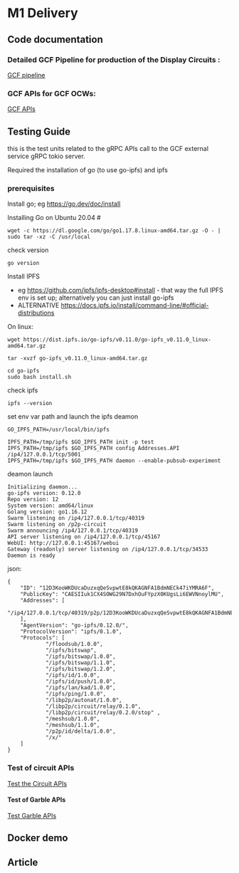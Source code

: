 # M1 Delivery

## Code documentation

### Detailed GCF Pipeline for production of the Display Circuits : 
[GCF pipeline](https://book.interstellar.gg/GCF_pipeline_detailed.html)


### GCF APIs for GCF OCWs: 
[GCF APIs](https://book.interstellar.gg/GCF_API.html)


## Testing Guide

this is the test units related to the gRPC APIs call to the GCF external service gRPC tokio server.

Required the installation of go (to use go-ipfs) and ipfs

### prerequisites

Install go; eg https://go.dev/doc/install

Installing Go on Ubuntu 20.04 #

```sh,editable
wget -c https://dl.google.com/go/go1.17.8.linux-amd64.tar.gz -O - | sudo tar -xz -C /usr/local
```
check version
```,sh,editable
go version
```


Install IPFS
- eg https://github.com/ipfs/ipfs-desktop#install
        - that way the full IPFS env is set up; alternatively you can just install go-ipfs
- ALTERNATIVE https://docs.ipfs.io/install/command-line/#official-distributions

On linux:
```sh,editable
wget https://dist.ipfs.io/go-ipfs/v0.11.0/go-ipfs_v0.11.0_linux-amd64.tar.gz
```
```sh,editable
tar -xvzf go-ipfs_v0.11.0_linux-amd64.tar.gz
```
```,sh,editable
cd go-ipfs
sudo bash install.sh
```
check ipfs
```sh,editable
ipfs --version
```

set env var path
and launch the ipfs deamon

```sh,editable
GO_IPFS_PATH=/usr/local/bin/ipfs

IPFS_PATH=/tmp/ipfs $GO_IPFS_PATH init -p test
IPFS_PATH=/tmp/ipfs $GO_IPFS_PATH config Addresses.API /ip4/127.0.0.1/tcp/5001
IPFS_PATH=/tmp/ipfs $GO_IPFS_PATH daemon --enable-pubsub-experiment
```

deamon launch
```sh,editable
Initializing daemon...
go-ipfs version: 0.12.0
Repo version: 12
System version: amd64/linux
Golang version: go1.16.12
Swarm listening on /ip4/127.0.0.1/tcp/40319
Swarm listening on /p2p-circuit
Swarm announcing /ip4/127.0.0.1/tcp/40319
API server listening on /ip4/127.0.0.1/tcp/45167
WebUI: http://127.0.0.1:45167/webui
Gateway (readonly) server listening on /ip4/127.0.0.1/tcp/34533
Daemon is ready
```
json:
```json, editable
{
    "ID": "12D3KooWKDUcaDuzxqQeSvpwtE8kQKAGNFA1BdmNECk47iYMRA6F",
    "PublicKey": "CAESIIuk1CX4SOWG29N7DxhOuFYpzX0KUgsLi6EWVNnoylMU",
    "Addresses": [
    "/ip4/127.0.0.1/tcp/40319/p2p/12D3KooWKDUcaDuzxqQeSvpwtE8kQKAGNFA1BdmNECk47iYMRA6F"
    ],
    "AgentVersion": "go-ipfs/0.12.0/",
    "ProtocolVersion": "ipfs/0.1.0",
    "Protocols": [
            "/floodsub/1.0.0",
            "/ipfs/bitswap",
            "/ipfs/bitswap/1.0.0",
            "/ipfs/bitswap/1.1.0",
            "/ipfs/bitswap/1.2.0",
            "/ipfs/id/1.0.0",
            "/ipfs/id/push/1.0.0",
            "/ipfs/lan/kad/1.0.0",
            "/ipfs/ping/1.0.0",
            "/libp2p/autonat/1.0.0",
            "/libp2p/circuit/relay/0.1.0",
            "/libp2p/circuit/relay/0.2.0/stop" ,
            "/meshsub/1.0.0",
            "/meshsub/1.1.0",
            "/p2p/id/delta/1.0.0",
            "/x/"
    ]
}
```


### Test of circuit APIs

[Test the Circuit APIs](https://github.com/Interstellar-Network/api_circuits/tree/main/tests)


#### Test of Garble APIs

[Test Garble APIs](https://github.com/Interstellar-Network/api_garble/tree/main/tests)



## Docker demo


## Article